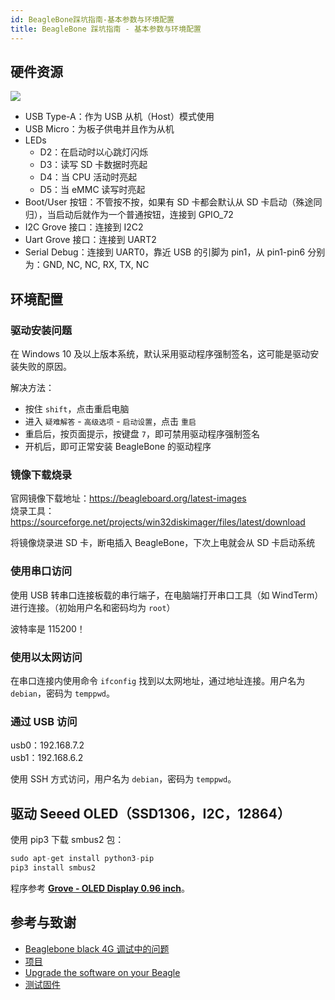 ```yaml
---
id: BeagleBone踩坑指南-基本参数与环境配置
title: BeagleBone 踩坑指南 - 基本参数与环境配置
---
```


## 硬件资源

![](https://wiki-media-1253965369.cos.ap-guangzhou.myqcloud.com/img/20211008090724.png)

- USB Type-A：作为 USB 从机（Host）模式使用
- USB Micro：为板子供电并且作为从机
- LEDs
  - D2：在启动时以心跳灯闪烁
  - D3：读写 SD 卡数据时亮起
  - D4：当 CPU 活动时亮起
  - D5：当 eMMC 读写时亮起
- Boot/User 按钮：不管按不按，如果有 SD 卡都会默认从 SD 卡启动（殊途同归），当启动后就作为一个普通按钮，连接到 GPIO_72
- I2C Grove 接口：连接到 I2C2
- Uart Grove 接口：连接到 UART2
- Serial Debug：连接到 UART0，靠近 USB 的引脚为 pin1，从 pin1-pin6 分别为：GND, NC, NC, RX, TX, NC

## 环境配置

### 驱动安装问题

在 Windows 10 及以上版本系统，默认采用驱动程序强制签名，这可能是驱动安装失败的原因。

解决方法：

- 按住 `shift`，点击重启电脑
- 进入 `疑难解答` - `高级选项` - `启动设置`，点击 `重启`
- 重启后，按页面提示，按键盘 `7`，即可禁用驱动程序强制签名
- 开机后，即可正常安装 BeagleBone 的驱动程序

### 镜像下载烧录

官网镜像下载地址：https://beagleboard.org/latest-images  
烧录工具：https://sourceforge.net/projects/win32diskimager/files/latest/download

将镜像烧录进 SD 卡，断电插入 BeagleBone，下次上电就会从 SD 卡启动系统

### 使用串口访问

使用 USB 转串口连接板载的串行端子，在电脑端打开串口工具（如 WindTerm）进行连接。（初始用户名和密码均为 `root`）

波特率是 115200！

### 使用以太网访问

在串口连接内使用命令 `ifconfig` 找到以太网地址，通过地址连接。用户名为 `debian`，密码为 `temppwd`。

### 通过 USB 访问

usb0：192.168.7.2  
usb1：192.168.6.2

使用 SSH 方式访问，用户名为 `debian`，密码为 `temppwd`。

## 驱动 Seeed OLED（SSD1306，I2C，12864）

使用 pip3 下载 smbus2 包：

```py
sudo apt-get install python3-pip
pip3 install smbus2
```

程序参考 [**Grove - OLED Display 0.96 inch**](https://wiki.seeedstudio.com/Grove-OLED_Display_0.96inch/#play-with-beaglebone-green)。

## 参考与致谢

- [Beaglebone black 4G 调试中的问题](https://blog.csdn.net/qq_32543253/article/details/53536266)
- [项目](https://beagleboard.org/p)
- [Upgrade the software on your Beagle](https://beagleboard.org/upgrade#connect)
- [测试固件](http://plm.seeedstudio.com.cn:9002/Windchill/app/#ptc1/tcomp/infoPage?oid=VR%3Awt.doc.WTDocument%3A30844361&u8=1)
